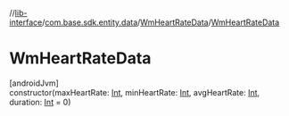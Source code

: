 //[lib-interface](../../../index.md)/[com.base.sdk.entity.data](../index.md)/[WmHeartRateData](index.md)/[WmHeartRateData](-wm-heart-rate-data.md)

# WmHeartRateData

[androidJvm]\
constructor(maxHeartRate: [Int](https://kotlinlang.org/api/latest/jvm/stdlib/kotlin/-int/index.html), minHeartRate: [Int](https://kotlinlang.org/api/latest/jvm/stdlib/kotlin/-int/index.html), avgHeartRate: [Int](https://kotlinlang.org/api/latest/jvm/stdlib/kotlin/-int/index.html), duration: [Int](https://kotlinlang.org/api/latest/jvm/stdlib/kotlin/-int/index.html) = 0)
